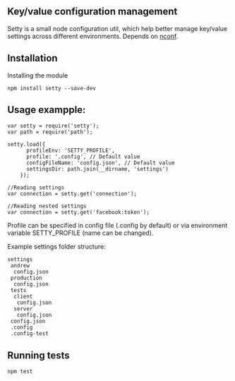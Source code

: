 Key/value configuration management
--

Setty is a small node configuration util, which help better manage key/value settings across different environments.
Depends on [nconf](https://github.com/flatiron/nconf).

## Installation

Installing the module
```
npm install setty --save-dev
```

## Usage exampple:

```
var setty = require('setty');
var path = require('path');

setty.load({
      profileEnv: 'SETTY_PROFILE',
      profile: '.config', // Default value
      configFileName: 'config.json', // Default value
      settingsDir: path.join(__dirname, 'settings')
    });
    
//Reading settings
var connection = setty.get('connection');

//Reading nested settings
var connection = setty.get('facebook:token');

```

Profile can be specified in config file (.config by default) or via environment variable SETTY_PROFILE (name can be changed).


Example settings folder structure:

```
settings
 andrew
  config.json
 production
  config.json
 tests
  client
   config.json
  server
   config.json
 config.json
 .config
 .config-test

```

## Running tests

```
npm test
```
